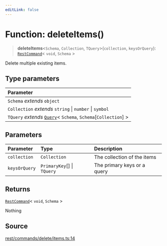 ```yaml
---
editLink: false
---
```


# Function: deleteItems()

> **deleteItems**\<`Schema`, `Collection`, `TQuery`\>(`collection`, `keysOrQuery`):
> [`RestCommand`](../interfaces/interface.RestCommand.md)\< `void`, `Schema` \>

Delete multiple existing items.

## Type parameters

| Parameter                                                                                                       |
| :-------------------------------------------------------------------------------------------------------------- |
| `Schema` _extends_ `object`                                                                                     |
| `Collection` _extends_ `string` \| `number` \| `symbol`                                                         |
| `TQuery` _extends_ [`Query`](../../types-1/interfaces/interface.Query.md)\< `Schema`, `Schema`[`Collection`] \> |

## Parameters

| Parameter     | Type                       | Description                 |
| :------------ | :------------------------- | :-------------------------- |
| `collection`  | `Collection`               | The collection of the items |
| `keysOrQuery` | `PrimaryKey`[] \| `TQuery` | The primary keys or a query |

## Returns

[`RestCommand`](../interfaces/interface.RestCommand.md)\< `void`, `Schema` \>

Nothing

## Source

[rest/commands/delete/items.ts:14](https://github.com/directus/directus/blob/7789a6c53/sdk/src/rest/commands/delete/items.ts#L14)
